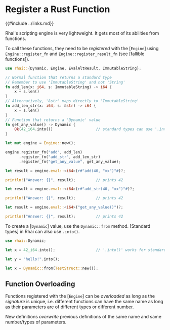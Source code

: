 Register a Rust Function
========================

{{#include ../links.md}}

Rhai's scripting engine is very lightweight.  It gets most of its abilities from functions.

To call these functions, they need to be _registered_ with the [`Engine`] using `Engine::register_fn`
and `Engine::register_result_fn` (see [fallible functions]).

```rust no_run
use rhai::{Dynamic, Engine, EvalAltResult, ImmutableString};

// Normal function that returns a standard type
// Remember to use 'ImmutableString' and not 'String'
fn add_len(x: i64, s: ImmutableString) -> i64 {
    x + s.len()
}
// Alternatively, '&str' maps directly to 'ImmutableString'
fn add_len_str(x: i64, s: &str) -> i64 {
    x + s.len()
}
// Function that returns a 'Dynamic' value
fn get_any_value() -> Dynamic {
    Ok(42_i64.into())                   // standard types can use '.into()'
}

let mut engine = Engine::new();

engine.register_fn("add", add_len)
      .register_fn("add_str", add_len_str)
      .register_fn("get_any_value", get_any_value);

let result = engine.eval::<i64>(r#"add(40, "xx")"#)?;

println!("Answer: {}", result);         // prints 42

let result = engine.eval::<i64>(r#"add_str(40, "xx")"#)?;

println!("Answer: {}", result);         // prints 42

let result = engine.eval::<i64>("get_any_value()")?;

println!("Answer: {}", result);         // prints 42
```

To create a [`Dynamic`] value, use the `Dynamic::from` method.
[Standard types] in Rhai can also use `.into()`.

```rust no_run
use rhai::Dynamic;

let x = 42_i64.into();                  // '.into()' works for standard types

let y = "hello!".into();

let x = Dynamic::from(TestStruct::new());
```


Function Overloading
--------------------

Functions registered with the [`Engine`] can be _overloaded_ as long as the _signature_ is unique,
i.e. different functions can have the same name as long as their parameters are of different types
or different number.

New definitions _overwrite_ previous definitions of the same name and same number/types of parameters.
